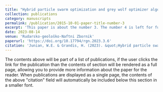 ```yaml
---
title: "Hybrid particle swarm optimization and grey wolf optimizer algorithm for Controlled Source Audio-frequency Magnetotellurics (CSAMT) one-dimensional inversion modelling"
collection: publications
category: manuscripts
permalink: /publication/2015-10-01-paper-title-number-3
excerpt: 'This paper is about the number 3. The number 4 is left for future work.'
date: 2023-08-14
venue: 'Rudarsko-geološko-Naftni Zbornik'
paperurl: 'https://doi.org/10.17794/rgn.2023.3.6'
citation: 'Junian, W.E. & Grandis, H. (2023). &quot;Hybrid particle swarm optimization and grey wolf optimizer algorithm for Controlled Source Audio-frequency Magnetotellurics (CSAMT) one-dimensional inversion modelling&quot; <i>Rudarsko-geološko-Naftni Zbornik</i>. 38(3). 65–80'
---
```


The contents above will be part of a list of publications, if the user clicks the link for the publication than the contents of section will be rendered as a full page, allowing you to provide more information about the paper for the reader. When publications are displayed as a single page, the contents of the above "citation" field will automatically be included below this section in a smaller font.
